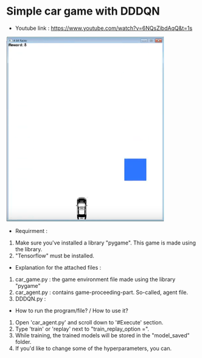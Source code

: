 # Simple car game with DDDQN
- Youtube link : https://www.youtube.com/watch?v=6NQsZibdAqQ&t=1s
  
![alttext](https://github.com/danelee2601/Simple-car-game-with-DDDQN/blob/master/images/car_game_window.PNG)
  
- Requirment : 
1. Make sure you've installed a library "pygame". This game is made using the library.
2. "Tensorflow" must be installed.


- Explanation for the attached files :
1. car_game.py : the game environment file made using the library "pygame"
2. car_agent.py : contains game-proceeding-part. So-called, agent file.
3. DDDQN.py : 

- How to run the program/file? / How to use it?
1. Open 'car_agent.py' and scroll down to '#Execute' section.
2. Type 'train' or 'replay' next to "train_replay_option =".
3. While training, the trained models will be stored in the "model_saved" folder.
4. If you'd like to change some of the hyperparameters, you can. 

